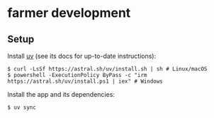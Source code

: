 # farmer development

## Setup

Install [uv][] (see its docs for up-to-date instructions):

```console
$ curl -LsSf https://astral.sh/uv/install.sh | sh # Linux/macOS
$ powershell -ExecutionPolicy ByPass -c "irm https://astral.sh/uv/install.ps1 | iex" # Windows
```

Install the app and its dependencies:

```console
$ uv sync
```

[uv]: https://docs.astral.sh/uv/

